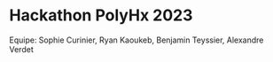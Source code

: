 # Hackathon PolyHx 2023

Equipe: Sophie Curinier, Ryan Kaoukeb, Benjamin Teyssier, Alexandre Verdet
